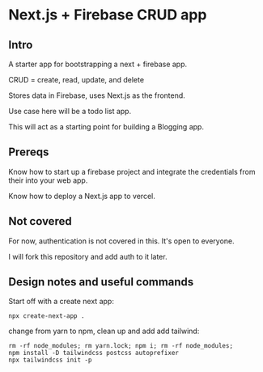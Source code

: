 # Next.js + Firebase CRUD app

## Intro

A starter app for bootstrapping a next + firebase app. 

CRUD = create, read, update, and delete

Stores data in Firebase, uses Next.js as the frontend. 

Use case here will be a todo list app. 

This will act as a starting point for building a Blogging app.

## Prereqs

Know how to start up a firebase project and integrate the credentials from their into your web app. 

Know how to deploy a Next.js app to vercel. 

## Not covered

For now, authentication is not covered in this. It's open to everyone. 

I will fork this repository and add auth to it later. 

## Design notes and useful commands

Start off with a create next app: 

```
npx create-next-app .
```

change from yarn to npm, clean up and add add tailwind:

```
rm -rf node_modules; rm yarn.lock; npm i; rm -rf node_modules;
npm install -D tailwindcss postcss autoprefixer
npx tailwindcss init -p
```


